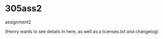# 305ass2
assignment2

(Henry wants to see details in here, as well as a licenses.txt and changelog)
